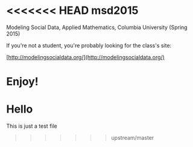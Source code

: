 <<<<<<< HEAD
msd2015
=======

Modeling Social Data, Applied Mathematics, Columbia University (Spring 2015)

If you're not a student, you're probably looking for the class's site:

[http://modelingsocialdata.org/](http://modelingsocialdata.org/)

Enjoy!
=======
Hello
=====

This is just a test file
>>>>>>> upstream/master
